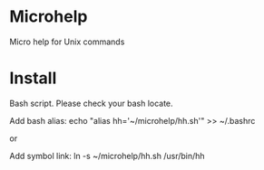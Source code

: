 # Microhelp
Micro help for Unix commands


# Install
Bash script. Please check your bash locate.

Add bash alias:
echo "alias hh='~/microhelp/hh.sh'" >> ~/.bashrc

or

Add symbol link:
ln -s ~/microhelp/hh.sh /usr/bin/hh
